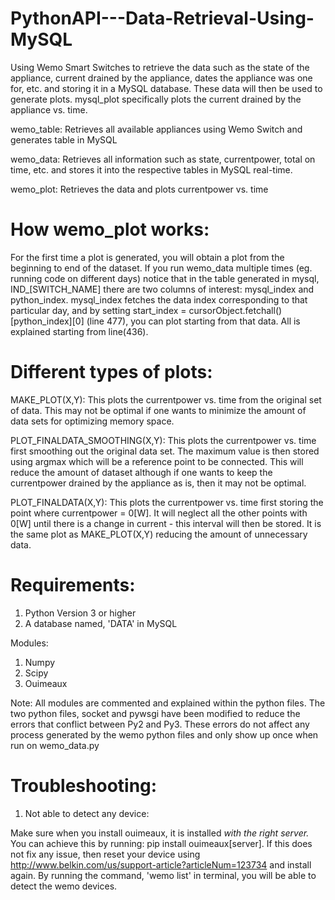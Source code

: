 # PythonAPI---Data-Retrieval-Using-MySQL

Using Wemo Smart Switches to retrieve the data such as the state of the appliance,
current drained by the appliance, dates the appliance was one for, etc. and storing
it in a MySQL database. These data will then be used to generate plots. mysql_plot
specifically plots the current drained by the appliance vs. time. 

wemo_table: Retrieves all available appliances using Wemo Switch and generates table
             in MySQL
             
wemo_data: Retrieves all information such as state, currentpower, total on time, etc.
            and stores it into the respective tables in MySQL real-time.
            
wemo_plot: Retrieves the data and plots currentpower vs. time

# How wemo_plot works: 
For the first time a plot is generated, you will obtain a plot from the beginning to end of the dataset. If you run wemo_data multiple times (eg. running code on different days) notice that in the table generated in mysql, IND\_[SWITCH_NAME] there are two columns of interest: mysql_index and python_index. mysql_index fetches the data index corresponding to that particular day, and by setting start_index = cursorObject.fetchall()[python_index][0] (line 477), you can plot starting from that data. All is explained starting
from line(436).

# Different types of plots:
MAKE_PLOT(X,Y):
This plots the currentpower vs. time from the original set of data. This may
not be optimal if one wants to minimize the amount of data sets for optimizing
memory space.

PLOT_FINALDATA_SMOOTHING(X,Y):
This plots the currentpower vs. time first smoothing out the original data set.
The maximum value is then stored using argmax which will be a reference point to 
be connected. This will reduce the amount of dataset although if one wants to 
keep the currentpower drained by the appliance as is, then it may not be optimal.

PLOT_FINALDATA(X,Y):
This plots the currentpower vs. time first storing the point where 
currentpower = 0[W]. It will neglect all the other points with 0[W] until there
is a change in current - this interval will then be stored. It is the same plot
as MAKE_PLOT(X,Y) reducing the amount of unnecessary data.

# Requirements:
1) Python Version 3 or higher
2) A database named, 'DATA' in MySQL

Modules:
1) Numpy
2) Scipy
3) Ouimeaux

Note: All modules are commented and explained within the python files. The two python files, socket and
pywsgi have been modified to reduce the errors that conflict between Py2 and Py3. These errors do not
affect any process generated by the wemo python files and only show up once when run on wemo_data.py

# Troubleshooting:

1. Not able to detect any device:

Make sure when you install ouimeaux, it is installed _with the right server._ You can achieve this by running:
pip install ouimeaux[server]. If this does not fix any issue, then reset your device using http://www.belkin.com/us/support-article?articleNum=123734 and install again. By running the command, 'wemo list' in terminal, you will
be able to detect the wemo devices.


